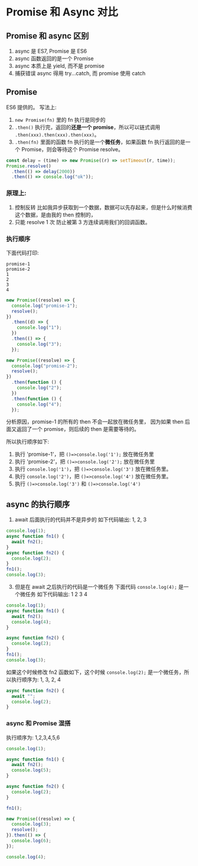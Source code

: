 # Promise 和 Async 对比

## Promise 和 async 区别

1. async 是 ES7, Promise 是 ES6
2. async 函数返回的是一个 Promise
3. async 本质上是 yield, 而不是 promise
4. 捕获错误 async 得用 try...catch, 而 promise 使用 catch

## Promise

ES6 提供的。
写法上:

1. `new Promise(fn)` 里的 fn 执行是同步的
2. `.then()` 执行完，返回的**还是一个 promise**，所以可以链式调用 `.then(xxx).then(xxx).then(xxx)`。
3. `.then(fn)` 里面的函数 fn 执行的是一个**微任务**，如果函数 fn 执行返回的是一个 Promise，则会等待这个 Promise resolve。

```js
const delay = (time) => new Promise((r) => setTimeout(r, time));
Promise.resolve()
  .then(() => delay(2000))
  .then(() => console.log("ok"));
```

### 原理上:

1. 控制反转
   比如我异步获取到一个数据，数据可以先存起来，但是什么时候消费这个数据，是由我的 then 控制的，
2. 只能 resolve 1 次
   防止被第 3 方连续调用我们的回调函数。

### 执行顺序

下面代码打印:

```
promise-1
promise-2
1
2
3
4
```

```js
new Promise((resolve) => {
  console.log("promise-1");
  resolve();
})
  .then((d) => {
    console.log("1");
  })
  .then(() => {
    console.log("3");
  });

new Promise((resolve) => {
  console.log("promise-2");
  resolve();
})
  .then(function () {
    console.log("2");
  })
  .then(function () {
    console.log("4");
  });
```

分析原因，promise-1 的所有的 then 不会一起放在微任务里，
因为如果 then 后面又返回了一个 promise，则后续的 then 是需要等待的。

所以执行顺序如下:

1. 执行 'promise-1'，把 `()=>console.log('1');` 放在微任务里
2. 执行 'promise-2'，把 `()=>console.log('2');` 放在微任务里
3. 执行 `console.log('1')`，把 `()=>console.log('3')` 放在微任务里。
4. 执行 `console.log('2')`，把 `()=>console.log('4')` 放在微任务里。
5. 执行 `()=>console.log('3')` 和 `()=>console.log('4')`

## async 的执行顺序

1. await 后面执行的代码并不是异步的
   如下代码输出: 1, 2, 3

```js
console.log(1);
async function fn1() {
  await fn2();
}
async function fn2() {
  console.log(2);
}
fn1();
console.log(3);
```

3. 但是在 await 之后执行的代码是一个微任务
   下面代码 `console.log(4);` 是一个微任务
   如下代码输出: 1 2 3 4

```js
console.log(1);
async function fn1() {
  await fn2();
  console.log(4);
}

async function fn2() {
  console.log(2);
}
fn1();
console.log(3);
```

如果这个时候修改 fn2 函数如下，这个时候 `console.log(2);` 是一个微任务，所以执行顺序为: 1, 3, 2, 4

```js
async function fn2() {
  await "";
  console.log(2);
}
```

### async 和 Promise 混搭

执行顺序为: 1,2,3,4,5,6

```js
console.log(1);

async function fn1() {
  await fn2();
  console.log(5);
}

async function fn2() {
  console.log(2);
}

fn1();

new Promise((resolve) => {
  console.log(3);
  resolve();
}).then(() => {
  console.log(6);
});

console.log(4);
```
